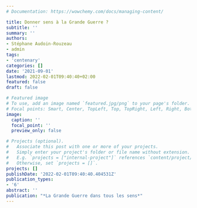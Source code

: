 ```yaml
---
# Documentation: https://wowchemy.com/docs/managing-content/

title: Donner sens à la Grande Guerre ?
subtitle: ''
summary: ''
authors:
- Stéphane Audoin-Rouzeau
- admin
tags:
- 'centenary'
categories: []
date: '2021-09-01'
lastmod: 2022-02-01T09:40:40+02:00
featured: false
draft: false

# Featured image
# To use, add an image named `featured.jpg/png` to your page's folder.
# Focal points: Smart, Center, TopLeft, Top, TopRight, Left, Right, BottomLeft, Bottom, BottomRight.
image:
  caption: ''
  focal_point: ''
  preview_only: false

# Projects (optional).
#   Associate this post with one or more of your projects.
#   Simply enter your project's folder or file name without extension.
#   E.g. `projects = ["internal-project"]` references `content/project/deep-learning/index.md`.
#   Otherwise, set `projects = []`.
projects: []
publishDate: '2022-02-01T09:40:40.404531Z'
publication_types:
- '6'
abstract: ''
publication: "*La Grande Guerre dans tous les sens*"
---
```

